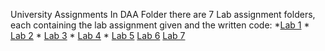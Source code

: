 University Assignments
In DAA Folder there are 7 Lab assignment folders, each containing the lab assignment given and the written code:
    *[Lab 1](https://github.com/Cookie182/DAA/tree/main/DAA/Lab_1 "Lab 1 assignment and code")
    *   [Lab 2](https://github.com/Cookie182/DAA/tree/main/DAA/Lab_2 "Lab 2 assignment and code")
    *   [Lab 3](https://github.com/Cookie182/DAA/tree/main/DAA/Lab_3 "Lab 3 assignment and code")
    *   [Lab 4](https://github.com/Cookie182/DAA/tree/main/DAA/Lab_4 "Lab 4 assignment and code")
    *   [Lab 5](https://github.com/Cookie182/DAA/tree/main/DAA/Lab_5 "Lab 5 assignment and code")
    [Lab 6](https://github.com/Cookie182/DAA/tree/main/DAA/Lab_6 "Lab 6 assignment and code")
    [Lab 7](https://github.com/Cookie182/DAA/tree/main/DAA/Lab_7 "Lab 7 assignment and code")
    
